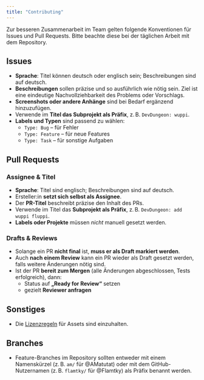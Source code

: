 ```yaml
---
title: "Contributing"
---
```


Zur besseren Zusammenarbeit im Team gelten folgende Konventionen für Issues und Pull Requests. Bitte beachte diese bei der täglichen Arbeit mit dem Repository.

## Issues
* **Sprache**: Titel können deutsch oder englisch sein; Beschreibungen sind auf deutsch.
* **Beschreibungen** sollen präzise und so ausführlich wie nötig sein. Ziel ist eine eindeutige Nachvollziehbarkeit des Problems oder Vorschlags. 
* **Screenshots oder andere Anhänge** sind bei Bedarf ergänzend hinzuzufügen.
* Verwende im **Titel das Subprojekt als Präfix**, z. B. `DevDungeon: wuppi`.
* **Labels und Typen** sind passend zu wählen:
  * `Type: Bug` – für Fehler
  * `Type: Feature` – für neue Features
  * `Type: Task` – für sonstige Aufgaben

## Pull Requests

### Assignee & Titel
* **Sprache**: Titel sind englisch; Beschreibungen sind auf deutsch.
* Ersteller:in **setzt sich selbst als Assignee**.
* Der **PR-Titel** beschreibt präzise den Inhalt des PRs.
* Verwende im Titel das **Subprojekt als Präfix**, z. B. `DevDungeon: add wuppi fluppi`.
* **Labels oder Projekte** müssen *nicht* manuell gesetzt werden.

### Drafts & Reviews

* Solange ein PR **nicht final** ist, **muss er als Draft markiert werden**.
* Auch **nach einem Review** kann ein PR wieder als Draft gesetzt werden, falls weitere Änderungen nötig sind.
* Ist der PR **bereit zum Mergen** (alle Änderungen abgeschlossen, Tests erfolgreich), dann:
  * Status auf **„Ready for Review“** setzen
  * gezielt **Reviewer anfragen**

## Sonstiges
* Die [Lizenzregeln](https://github.com/Dungeon-CampusMinden/Dungeon/blob/master/doc/license_rules.md) für Assets sind einzuhalten.

## Branches
* Feature-Branches im Repository sollten entweder mit einem Namenskürzel (z. B. `am/` für @AMatutat) oder mit dem GitHub-Nutzernamen (z. B. `flamtky/` für @Flamtky) als Präfix benannt werden.

